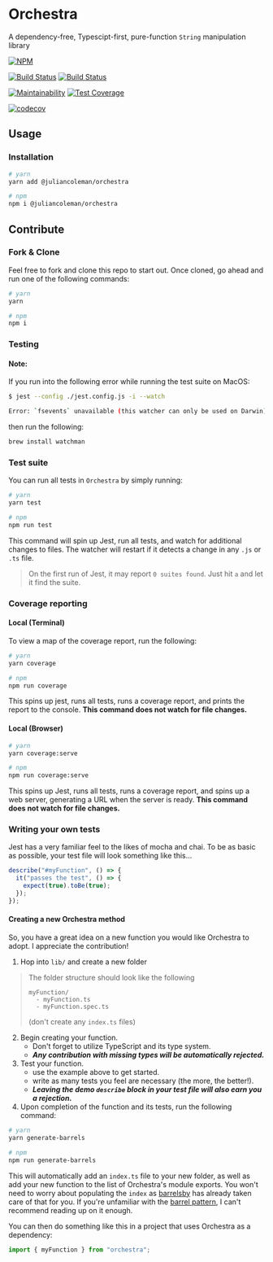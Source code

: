 # Orchestra

A dependency-free, Typescipt-first, pure-function `String` manipulation library

[![NPM](https://img.shields.io/npm/v/@juliancoleman/orchestra.svg)](https://npmjs.com/package/@juliancoleman/orchestra)

[![Build Status](https://semaphoreci.com/api/v1/juliancoleman/orchestra/branches/master/badge.svg)](https://semaphoreci.com/juliancoleman/orchestra)
[![Build Status](https://travis-ci.com/juliancoleman/orchestra.svg?branch=master)](https://travis-ci.com/juliancoleman/orchestra)

[![Maintainability](https://api.codeclimate.com/v1/badges/392fba3ab70c70e4ebb9/maintainability)](https://codeclimate.com/github/juliancoleman/orchestra/maintainability)
[![Test Coverage](https://api.codeclimate.com/v1/badges/392fba3ab70c70e4ebb9/test_coverage)](https://codeclimate.com/github/juliancoleman/orchestra/test_coverage)

[![codecov](https://codecov.io/gh/juliancoleman/orchestra/branch/master/graph/badge.svg)](https://codecov.io/gh/juliancoleman/orchestra)

## Usage

### Installation

```bash
# yarn
yarn add @juliancoleman/orchestra

# npm
npm i @juliancoleman/orchestra
```

## Contribute

### Fork & Clone

Feel free to fork and clone this repo to start out. Once
cloned, go ahead and run one of the following commands:

```bash
# yarn
yarn

# npm
npm i
```

### Testing

#### Note:

If you run into the following error while running the test
suite on MacOS:

```sh
$ jest --config ./jest.config.js -i --watch

Error: `fsevents` unavailable (this watcher can only be used on Darwin)
```

then run the following:

```bash
brew install watchman
```

### Test suite

You can run all tests in `Orchestra` by simply running:

```bash
# yarn
yarn test

# npm
npm run test
```

This command will spin up Jest, run all tests, and watch
for additional changes to files. The watcher will restart
if it detects a change in any `.js` or `.ts` file.

> On the first run of Jest, it may report `0 suites found`.
> Just hit `a` and let it find the suite.

### Coverage reporting

#### Local (Terminal)

To view a map of the coverage report, run the following:

```bash
# yarn
yarn coverage

# npm
npm run coverage
```

This spins up jest, runs all tests, runs a
coverage report, and prints the report to the console.
**This command does not watch for file changes.**

#### Local (Browser)

```bash
# yarn
yarn coverage:serve

# npm
npm run coverage:serve
```

This spins up Jest, runs all tests, runs a
coverage report, and spins up a web server, generating a
URL when the server is ready. **This command does not watch
for file changes.**

### Writing your own tests

Jest has a very familiar feel to the likes of mocha and
chai. To be as basic as possible, your test file will look
something like this...

```ts
describe("#myFunction", () => {
  it("passes the test", () => {
    expect(true).toBe(true);
  });
});
```

#### Creating a new Orchestra method

So, you have a great idea on a new function you would like
Orchestra to adopt. I appreciate the contribution!

1. Hop into `lib/` and create a new folder

> The folder structure should look like the following
>
>     myFunction/
>       - myFunction.ts
>       - myFunction.spec.ts
>
> (don't create any `index.ts` files)
>
2. Begin creating your function.
   - Don't forget to utilize TypeScript and its type system.
   - _**Any contribution with missing types will be automatically rejected.**_
3. Test your function.
   - use the example above to get started.
   - write as many tests you feel are necessary (the more, the better!).
   - _**Leaving the demo `describe` block in your test file will also earn you a rejection.**_
4. Upon completion of the function and its tests, run the following command:

```bash
# yarn
yarn generate-barrels

# npm
npm run generate-barrels
```

This will automatically add an `index.ts` file to your new
folder, as well as add your new function to the list of
Orchestra's module exports. You won't need to worry about
populating the `index` as [barrelsby](https://github.com/bencoveney/barrelsby)
has already taken care of that for you. If you're
unfamiliar with the [barrel pattern](https://github.com/basarat/typescript-book/blob/master/docs/tips/barrel.md),
I can't recommend reading up on it enough.

You can then do something like this in a project that uses
Orchestra as a dependency:

```ts
import { myFunction } from "orchestra";
```
